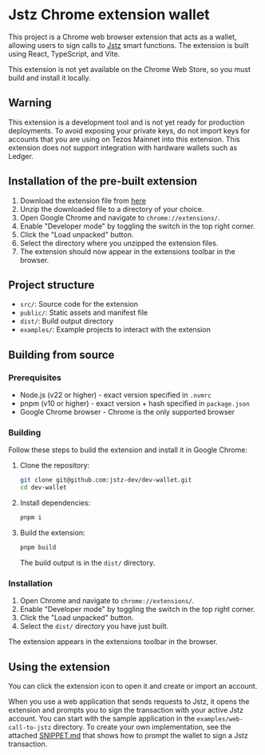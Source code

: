 # Jstz Chrome extension wallet

This project is a Chrome web browser extension that acts as a wallet, allowing users to sign calls to [Jstz](https://jstz-dev.github.io/jstz/) smart functions.
The extension is built using React, TypeScript, and Vite.

This extension is not yet available on the Chrome Web Store, so you must build and install it locally.

## Warning

This extension is a development tool and is not yet ready for production deployments.
To avoid exposing your private keys, do not import keys for accounts that you are using on Tezos Mainnet into this extension.
This extension does not support integration with hardware wallets such as Ledger.

## Installation of the pre-built extension

1. Download the extension file from [here](https://github.com/jstz-dev/dev-wallet/raw/refs/heads/main/dist.zip)
2. Unzip the downloaded file to a directory of your choice.
3. Open Google Chrome and navigate to `chrome://extensions/`.
4. Enable "Developer mode" by toggling the switch in the top right corner.
5. Click the "Load unpacked" button.
6. Select the directory where you unzipped the extension files.
7. The extension should now appear in the extensions toolbar in the browser.


## Project structure

- `src/`: Source code for the extension
- `public/`: Static assets and manifest file
- `dist/`: Build output directory
- `examples/`: Example projects to interact with the extension

## Building from source

### Prerequisites

- Node.js (v22 or higher) - exact version specified in `.nvmrc`
- pnpm (v10 or higher) - exact version + hash specified in `package.json`
- Google Chrome browser - Chrome is the only supported browser

### Building

Follow these steps to build the extension and install it in Google Chrome:

1. Clone the repository:
   ```sh
   git clone git@github.com:jstz-dev/dev-wallet.git
   cd dev-wallet
   ```

2. Install dependencies:
   ```sh
   pnpm i
   ```

3. Build the extension:
   ```sh
   pnpm build
   ```
   The build output is in the `dist/` directory.

### Installation

   1. Open Chrome and navigate to `chrome://extensions/`.
   2. Enable "Developer mode" by toggling the switch in the top right corner.
   3. Click the "Load unpacked" button.
   4. Select the `dist/` directory you have just built.

The extension appears in the extensions toolbar in the browser.

## Using the extension

You can click the extension icon to open it and create or import an account.

When you use a web application that sends requests to Jstz, it opens the extension and prompts you to sign the transaction with your active Jstz account.
You can start with the sample application in the `examples/web-call-to-jstz` directory.
To create your own implementation, see the attached [SNIPPET.md](SNIPPET.md) that shows how to prompt the wallet to sign a Jstz transaction.
